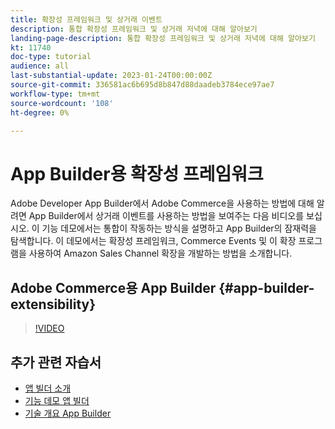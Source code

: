 ```yaml
---
title: 확장성 프레임워크 및 상거래 이벤트
description: 통합 확장성 프레임워크 및 상거래 저녁에 대해 알아보기
landing-page-description: 통합 확장성 프레임워크 및 상거래 저녁에 대해 알아보기
kt: 11740
doc-type: tutorial
audience: all
last-substantial-update: 2023-01-24T00:00:00Z
source-git-commit: 336581ac6b695d8b847d88daadeb3784ece97ae7
workflow-type: tm+mt
source-wordcount: '108'
ht-degree: 0%

---
```



# App Builder용 확장성 프레임워크

Adobe Developer App Builder에서 Adobe Commerce을 사용하는 방법에 대해 알려면 App Builder에서 상거래 이벤트를 사용하는 방법을 보여주는 다음 비디오를 보십시오. 이 기능 데모에서는 통합이 작동하는 방식을 설명하고 App Builder의 잠재력을 탐색합니다. 이 데모에서는 확장성 프레임워크, Commerce Events 및 이 확장 프로그램을 사용하여 Amazon Sales Channel 확장을 개발하는 방법을 소개합니다.

## Adobe Commerce용 App Builder {#app-builder-extensibility}

>[!VIDEO](https://video.tv.adobe.com/v/3413328)

## 추가 관련 자습서

- [앱 빌더 소개](../app-builder/introduction-to-app-builder.md)
- [기능 데모 앱 빌더](../app-builder/app-builder-functional-demonstration.md)
- [기술 개요 App Builder](../app-builder/app-builder-technical-overview.md)
